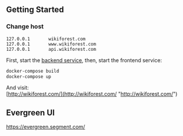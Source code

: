 ## Getting Started

### Change host
```
127.0.0.1       wikiforest.com
127.0.0.1       www.wikiforest.com
127.0.0.1       api.wikiforest.com
```

First, start the [backend service](https://github.com/wikiforest/server "backend service"), then, start the frontend service:

```bash
docker-compose build
docker-compose up
```

And visit:   
[http://wikiforest.com/](http://wikiforest.com/ "http://wikiforest.com/")

## Evergreen UI
https://evergreen.segment.com/
